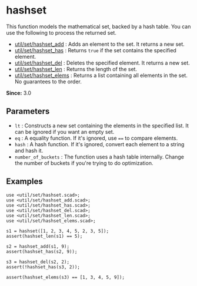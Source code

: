 # hashset

This function models the mathematical set, backed by a hash table. You can use the following to process the returned set. 

- [util/set/hashset_add](https://openhome.cc/eGossip/OpenSCAD/lib3x-hashset_add.html) : Adds an element to the set. It returns a new set.
- [util/set/hashset_has](https://openhome.cc/eGossip/OpenSCAD/lib3x-hashset_has.html) : Returns `true` if the set contains the specified element. 
- [util/set/hashset_del](https://openhome.cc/eGossip/OpenSCAD/lib3x-hashset_del.html) : Deletes the specified element. It returns a new set.
- [util/set/hashset_len](https://openhome.cc/eGossip/OpenSCAD/lib3x-hashset_len.html) : Returns the length of the set.
- [util/set/hashset_elems](https://openhome.cc/eGossip/OpenSCAD/lib3x-hashset_elems.html) : Returns a list containing all elements in the set. No guarantees to the order.

**Since:** 3.0

## Parameters

- `lt` : Constructs a new set containing the elements in the specified list. It can be ignored if you want an empty set.
- `eq` : A equality function. If it's ignored, use `==` to compare elements.
- `hash` : A hash function. If it's ignored, convert each element to a string and hash it. 
- `number_of_buckets` : The function uses a hash table internally. Change the number of buckets if you're trying to do optimization. 

## Examples

    use <util/set/hashset.scad>;
    use <util/set/hashset_add.scad>;
    use <util/set/hashset_has.scad>;
    use <util/set/hashset_del.scad>;
    use <util/set/hashset_len.scad>;
    use <util/set/hashset_elems.scad>;

    s1 = hashset([1, 2, 3, 4, 5, 2, 3, 5]);
    assert(hashset_len(s1) == 5);

    s2 = hashset_add(s1, 9);
    assert(hashset_has(s2, 9));

    s3 = hashset_del(s2, 2);
    assert(!hashset_has(s3, 2));

    assert(hashset_elems(s3) == [1, 3, 4, 5, 9]); 
